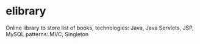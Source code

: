 # elibrary
Online library to store list of books,
technologies: Java, Java Servlets, JSP, MySQL
patterns: MVC, Singleton
